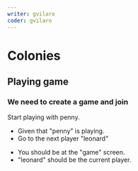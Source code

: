 ```yaml
---
writer: gvilaro
coder: gvilaro
---
```

# Colonies

## Playing game

### We need to create a game and join

Start playing with penny. 

 * Given that "penny" is playing.
 * Go to the next player "leonard"
 <!-- SNAPSHOT status=200 -->
 * You should be at the "game" screen.  
 * "leonard" should be the current player.
